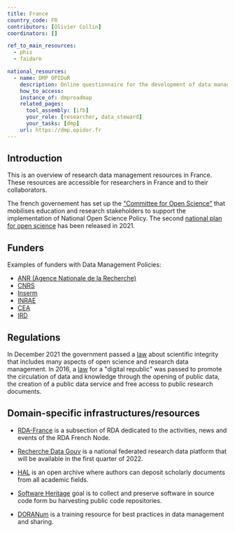 ```yaml
---
title: France
country_code: FR
contributors: [Olivier Collin]
coordinators: []

ref_to_main_resources:
  - phis
  - faidare

national_resources:
  - name: DMP OPIDoR
    description: Online questionnaire for the development of data management plans - repository of DMPs.
    how_to_access:
    instance_of: dmproadmap
    related_pages:
      tool_assembly: [ifb]
      your_role: [researcher, data_steward]
      your_tasks: [dmp]
    url: https://dmp.opidor.fr
---
```



## Introduction 

This is an overview of research data management resources in France. These resources are accessible for researchers in France and to their collaborators.

The french governement has set up the ["Committee for Open Science"](https://www.ouvrirlascience.fr/home/) that mobilises education and research stakeholders to support the implementation of National Open Science Policy.
The second [national plan for open science](https://www.ouvrirlascience.fr/get-started-with-open-science/) has been released in 2021.


<!---General RDM considerations for your country, how to deal with RDM on a national level--->

## Funders

Examples of funders with Data Management Policies:

- [ANR (Agence Nationale de la Recherche)](https://anr.fr/en/anrs-role-in-research/commitments/open-science/)
- [CNRS](https://www.science-ouverte.cnrs.fr/en/)
- [Inserm](https://www.inserm.fr/en/our-research/good-practices-at-inserm/)
- [INRAE](https://www.inrae.fr/actualites/ouvrir-sciences-plus-que-jamais)
- [CEA](https://www.cea.fr/chercheurs/Pages/information-scientifique/charte-science-ouverte.aspx)
- [IRD](https://en.ird.fr/node/10254)



## Regulations

In December 2021 the government passed a [law](https://www.legifrance.gouv.fr/jorf/id/JORFTEXT000044411360) about scientific integrity that includes many aspects of open science and research data management.
In 2016, a [law](https://www.legifrance.gouv.fr/loda/id/JORFTEXT000033202746/) for a "digital republic" was passed to promote the circulation of data and knowledge through the opening of public data, the creation of a public data service and free access to public research documents.



## Domain-specific infrastructures/resources


- [RDA-France](https://www.rd-alliance.org/groups/rda-france) is a subsection of RDA dedicated to the activities, news and events of the RDA French Node.

- [Recherche Data Gouv](https://www.ouvrirlascience.fr/recherche-data-gouv-the-federated-national-research-data-platform/) is a national federated research data platform that will be available in the first quarter of 2022.

- [HAL](https://hal.archives-ouvertes.fr) is an open archive where authors can deposit scholarly documents from all academic fields.

- [Software Heritage](https://www.softwareheritage.org) goal is to collect and preserve software in source code form bu harvesting public code repositories.

- [DORANum](https://doranum.fr) is a training resource for best practices in data management and sharing.


